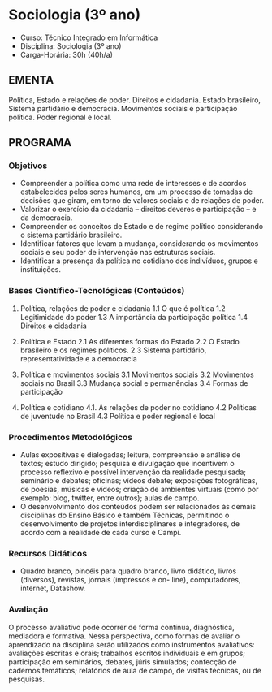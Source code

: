 # Sociologia (3º ano) 


* Curso: Técnico Integrado em Informática
* Disciplina: Sociologia (3º ano)                                                          
* Carga-Horária: 30h (40h/a)

## EMENTA

Política, Estado e relações de poder. Direitos e cidadania. Estado brasileiro, Sistema partidário e democracia.
Movimentos sociais e participação política. Poder regional e local.

## PROGRAMA
### Objetivos

*    Compreender a política como uma rede de interesses e de acordos estabelecidos pelos seres humanos, em
     um processo de tomadas de decisões que giram, em torno de valores sociais e de relações de poder.
*    Valorizar o exercício da cidadania – direitos deveres e participação – e da democracia.
*    Compreender os conceitos de Estado e de regime político considerando o sistema partidário brasileiro.
*    Identificar fatores que levam a mudança, considerando os movimentos sociais e seu poder de intervenção nas
     estruturas sociais.
*    Identificar a presença da política no cotidiano dos indivíduos, grupos e instituições.

### Bases Científico-Tecnológicas (Conteúdos)

1.   Política, relações de poder e cidadania
     1.1 O que é política
     1.2 Legitimidade do poder
     1.3 A importância da participação política
     1.4 Direitos e cidadania

2.   Política e Estado
     2.1 As diferentes formas do Estado
     2.2 O Estado brasileiro e os regimes políticos.
     2.3 Sistema partidário, representatividade e a democracia

3.   Política e movimentos sociais
     3.1 Movimentos sociais
     3.2 Movimentos sociais no Brasil
     3.3 Mudança social e permanências
     3.4 Formas de participação

4.   Política e cotidiano
     4.1. As relações de poder no cotidiano
     4.2 Políticas de juventude no Brasil
     4.3 Política e poder regional e local

### Procedimentos Metodológicos

*    Aulas expositivas e dialogadas; leitura, compreensão e análise de textos; estudo dirigido; pesquisa e
     divulgação que incentivem o processo reflexivo e possível intervenção da realidade pesquisada; seminário e
     debates; oficinas; vídeos debate; exposições fotográficas, de poesias, músicas e vídeos; criação de ambientes
     virtuais (como por exemplo: blog, twitter, entre outros); aulas de campo.
*    O desenvolvimento dos conteúdos podem ser relacionados às demais disciplinas do Ensino Básico e também
     Técnicas, permitindo o desenvolvimento de projetos interdisciplinares e integradores, de acordo com a
     realidade de cada curso e Campi.

### Recursos Didáticos

*    Quadro branco, pincéis para quadro branco, livro didático, livros (diversos), revistas, jornais (impressos e on-
     line), computadores, internet, Datashow.


### Avaliação

O processo avaliativo pode ocorrer de forma contínua, diagnóstica, mediadora e formativa. Nessa perspectiva,
como formas de avaliar o aprendizado na disciplina serão utilizados como instrumentos avaliativos: avaliações
escritas e orais; trabalhos escritos individuais e em grupos; participação em seminários, debates, júris simulados;
confecção de cadernos temáticos; relatórios de aula de campo, de visitas técnicas, ou de pesquisas.